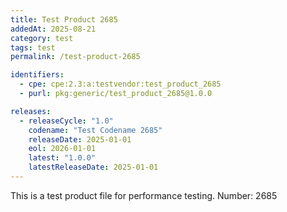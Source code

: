 ```yaml
---
title: Test Product 2685
addedAt: 2025-08-21
category: test
tags: test
permalink: /test-product-2685

identifiers:
  - cpe: cpe:2.3:a:testvendor:test_product_2685
  - purl: pkg:generic/test_product_2685@1.0.0

releases:
  - releaseCycle: "1.0"
    codename: "Test Codename 2685"
    releaseDate: 2025-01-01
    eol: 2026-01-01
    latest: "1.0.0"
    latestReleaseDate: 2025-01-01
---
```


This is a test product file for performance testing. Number: 2685
